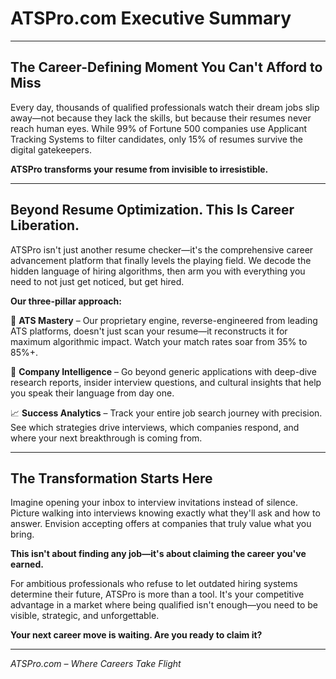 # ATSPro.com Executive Summary

---

## **The Career-Defining Moment You Can't Afford to Miss**

Every day, thousands of qualified professionals watch their dream jobs slip away—not because they lack the skills, but because their resumes never reach human eyes. While 99% of Fortune 500 companies use Applicant Tracking Systems to filter candidates, only 15% of resumes survive the digital gatekeepers.

**ATSPro transforms your resume from invisible to irresistible.**

---

## **Beyond Resume Optimization. This Is Career Liberation.**

ATSPro isn't just another resume checker—it's the comprehensive career advancement platform that finally levels the playing field. We decode the hidden language of hiring algorithms, then arm you with everything you need to not just get noticed, but get hired.

**Our three-pillar approach:**

🎯 **ATS Mastery** – Our proprietary engine, reverse-engineered from leading ATS platforms, doesn't just scan your resume—it reconstructs it for maximum algorithmic impact. Watch your match rates soar from 35% to 85%+.

🔬 **Company Intelligence** – Go beyond generic applications with deep-dive research reports, insider interview questions, and cultural insights that help you speak their language from day one.

📈 **Success Analytics** – Track your entire job search journey with precision. See which strategies drive interviews, which companies respond, and where your next breakthrough is coming from.

---

## **The Transformation Starts Here**

Imagine opening your inbox to interview invitations instead of silence. Picture walking into interviews knowing exactly what they'll ask and how to answer. Envision accepting offers at companies that truly value what you bring.

**This isn't about finding any job—it's about claiming the career you've earned.**

For ambitious professionals who refuse to let outdated hiring systems determine their future, ATSPro is more than a tool. It's your competitive advantage in a market where being qualified isn't enough—you need to be visible, strategic, and unforgettable.

**Your next career move is waiting. Are you ready to claim it?**

---

*ATSPro.com – Where Careers Take Flight*
